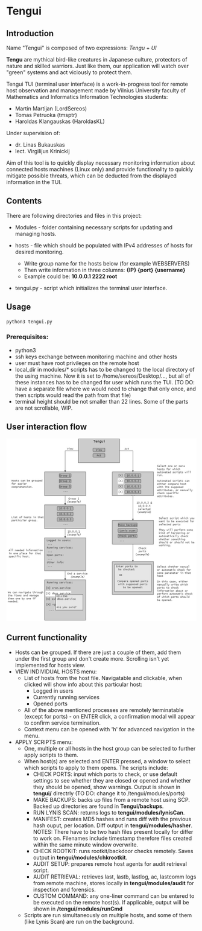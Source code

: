 # Tengui

## Introduction

Name "Tengui" is composed of two expressions: *Tengu* + *UI* 

**Tengu** are mythical bird-like creatures in Japanese culture, protectors of nature and skilled warriors. Just like them, our application will watch over "green" systems and act viciously to protect them.

Tengui TUI (terminal user interface) is a work-in-progress tool for remote host observation and management made by Vilnius University faculty of Mathematics and Informatics Information Technologies students:

- Martin Martijan (LordSereos)
- Tomas Petruoka (tmsptr)
- Haroldas Klangauskas (HaroldasKL)

Under supervision of:

- dr. Linas Bukauskas
- lect. Virgilijus Krinickij

Aim of this tool is to quickly display necessary monitoring information about connected hosts machines (Linux only) and provide functionality to quickly mitigate possible threats, which can be deducted from the displayed information in the TUI.

## Contents
There are following directories and files in this project:

- Modules - folder containing necessary scripts for updating and managing hosts.
- hosts - file which should be populated with IPv4 addresses of hosts for desired monitoring.
    - Write group name for the hosts below (for example WEBSERVERS)
  	- Then write information in three columns:
  	  **{IP} {port} {username}**
  	- Example could be: **10.0.0.1 2222 root**

- tengui.py - script which initializes the terminal user interface.

## Usage
```bash
python3 tengui.py
```
### Prerequisites:
- python3
- ssh keys exchange between monitoring machine and other hosts
- user must have root privileges on the remote host
- local_dir in modules/* scripts has to be changed to the local directory of the using machine. Now it is set to /home/sereos/Desktop/..., but all of these instances has to be changed for user which runs the TUI. (TO DO: have a separate file where we would need to change that only once, and then scripts would read the path from that file)
- terminal height should be not smaller than 22 lines. Some of the parts are not scrollable, WIP.

## User interaction flow
![Alt Text](utils/Flowchart.jpg)

## Current functionality

- Hosts can be grouped. If there are just a couple of them, add them under the first group and don't create more. Scrolling isn't yet implemented for hosts view.
- VIEW INDIVIDUAL HOSTS menu:
  - List of hosts from the host file. Navigatable and clickable, when clicked will show info about this particular host: 
    - Logged in users
    - Currently running services
    - Opened ports
  - All of the above mentioned processes are remotely terminatable (except for ports) - on ENTER click, a confirmation modal will appear to confirm service termination.
  - Context menu can be opened with 'h' for advanced navigation in the menu.
- APPLY SCRIPTS menu:
  - One, multiple or all hosts in the host group can be selected to further apply scripts to them.
  - When host(s) are selected and ENTER pressed, a window to select which scripts to apply to them opens. The scripts include:
    - CHECK PORTS: input which ports to check, or use default settings to see whether they are closed or opened and whether they should be opened, show warnings. Output is shown in **tengui/** directrly (TO DO: change it to /tengui/modules/ports)
    - MAKE BACKUPS: backs up files from a remote host using SCP. Backed up directories are found in **Tengui/backups**.
    - RUN LYNIS SCAN: returns logs to **tengui/modules/lynisCan**.
    - MANIFEST: creates MD5 hashes and runs diff with the previous hash ouput, per location. Diff output in **tengui/modules/hasher**.
  NOTES:
There have to be two hash files present locally for differ to work on.
Filenames include timestamp therefore files created within the same minute window overwrite.
    - CHECK ROOTKIT: runs rootkit/backdoor checks remotely. Saves output in **tengui/modules/chkrootkit**.
    - AUDIT SETUP: prepares remote host agents for audit retrieval script.
    - AUDIT RETRIEVAL: retrieves last, lastb, lastlog, ac, lastcomm logs from remote machine, stores locally in **tengui/modules/audit** for inspection and forensics.
    - CUSTOM COMMAND: any one-liner command can be entered to be executed on the remote host(s). If applicable, output will be shown in **/tengui/modules/runCmd**
  - Scripts are run simultaneously on multiple hosts, and some of them (like Lynis Scan) are run on the background.


